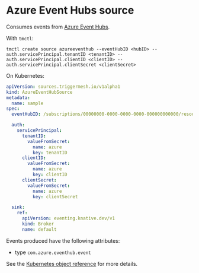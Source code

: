 # Azure Event Hubs source

Consumes events from [Azure Event Hubs](https://learn.microsoft.com/en-us/azure/event-hubs/event-hubs-about).

With `tmctl`:

```
tmctl create source azureeventhub --eventHubID <hubID> --auth.servicePrincipal.tenantID <tenantID> --auth.servicePrincipal.clientID <clientID> --auth.servicePrincipal.clientSecret <clientSecret>
```

On Kubernetes:

```yaml
apiVersion: sources.triggermesh.io/v1alpha1
kind: AzureEventHubSource
metadata:
  name: sample
spec:
  eventHubID: /subscriptions/00000000-0000-0000-0000-000000000000/resourceGroups/MyGroup/providers/Microsoft.EventHub/namespaces/MyNamespace/eventhubs/MyEvents

  auth:
    servicePrincipal:
      tenantID:
        valueFromSecret:
          name: azure
          key: tenantID
      clientID:
        valueFromSecret:
          name: azure
          key: clientID
      clientSecret:
        valueFromSecret:
          name: azure
          key: clientSecret

  sink:
    ref:
      apiVersion: eventing.knative.dev/v1
      kind: Broker
      name: default
```

Events produced have the following attributes:

* type `com.azure.eventhub.event`

See the [Kubernetes object reference](../../reference/sources/#sources.triggermesh.io/v1alpha1.AzureEventHubSource) for more details.
